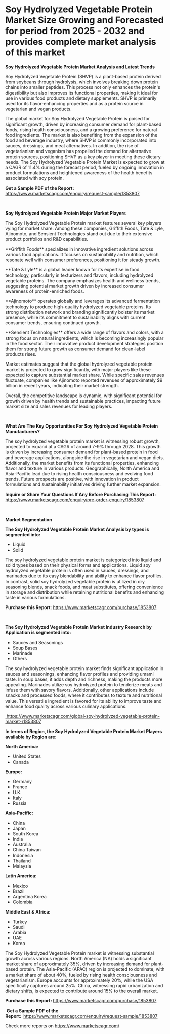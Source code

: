 <p><h1>Soy Hydrolyzed Vegetable Protein Market Size Growing and Forecasted for period from 2025 - 2032 and provides complete market analysis of this market</h1></p><p><strong>Soy Hydrolyzed Vegetable Protein Market Analysis and Latest Trends</strong></p>
<p><p>Soy Hydrolyzed Vegetable Protein (SHVP) is a plant-based protein derived from soybeans through hydrolysis, which involves breaking down protein chains into smaller peptides. This process not only enhances the protein's digestibility but also improves its functional properties, making it ideal for use in various food products and dietary supplements. SHVP is primarily used for its flavor-enhancing properties and as a protein source in vegetarian and vegan products.</p><p>The global market for Soy Hydrolyzed Vegetable Protein is poised for significant growth, driven by increasing consumer demand for plant-based foods, rising health consciousness, and a growing preference for natural food ingredients. The market is also benefiting from the expansion of the food and beverage industry, where SHVP is commonly incorporated into sauces, dressings, and meat alternatives. In addition, the rise of vegetarianism and veganism has propelled the demand for alternative protein sources, positioning SHVP as a key player in meeting these dietary needs. The Soy Hydrolyzed Vegetable Protein Market is expected to grow at a CAGR of 11.4% during the forecast period, fueled by ongoing innovation in product formulations and heightened awareness of the health benefits associated with soy protein.</p></p>
<p><strong>Get a Sample PDF of the Report:&nbsp;</strong> <a href="https://www.marketscagr.com/enquiry/request-sample/1853807?utm_campaign=2307&utm_medium=2&utm_source=Github&utm_content=ia&utm_term=28022025&utm_id=soy-hydrolyzed-vegetable-protein">https://www.marketscagr.com/enquiry/request-sample/1853807</a></p>
<p>&nbsp;</p>
<p><strong>Soy Hydrolyzed Vegetable Protein Major Market Players</strong></p>
<p><p>The Soy Hydrolyzed Vegetable Protein market features several key players vying for market share. Among these companies, Griffith Foods, Tate & Lyle, Ajinomoto, and Sensient Technologies stand out due to their extensive product portfolios and R&D capabilities.</p><p>**Griffith Foods** specializes in innovative ingredient solutions across various food applications. It focuses on sustainability and nutrition, which resonate well with consumer preferences, positioning it for steady growth. </p><p>**Tate & Lyle** is a global leader known for its expertise in food technology, particularly in texturizers and flavors, including hydrolyzed vegetable proteins. The company emphasizes health and wellness trends, suggesting potential market growth driven by increased consumer awareness of protein-enriched foods.</p><p>**Ajinomoto** operates globally and leverages its advanced fermentation technology to produce high-quality hydrolyzed vegetable proteins. Its strong distribution network and branding significantly bolster its market presence, while its commitment to sustainability aligns with current consumer trends, ensuring continued growth.</p><p>**Sensient Technologies** offers a wide range of flavors and colors, with a strong focus on natural ingredients, which is becoming increasingly popular in the food sector. Their innovative product development strategies position them for strong future growth as consumer demand for clean-label products rises.</p><p>Market estimates suggest that the global hydrolyzed vegetable protein market is projected to grow significantly, with major players like these expected to capture substantial market share. While specific sales revenues fluctuate, companies like Ajinomoto reported revenues of approximately $9 billion in recent years, indicating their market strength.</p><p>Overall, the competitive landscape is dynamic, with significant potential for growth driven by health trends and sustainable practices, impacting future market size and sales revenues for leading players.</p></p>
<p>&nbsp;</p>
<p><strong>What Are The Key Opportunities For Soy Hydrolyzed Vegetable Protein Manufacturers?</strong></p>
<p><p>The soy hydrolyzed vegetable protein market is witnessing robust growth, projected to expand at a CAGR of around 7-9% through 2028. This growth is driven by increasing consumer demand for plant-based protein in food and beverage applications, alongside the rise in vegetarian and vegan diets. Additionally, the market benefits from its functional properties, enhancing flavor and texture in various products. Geographically, North America and Asia-Pacific lead due to rising health consciousness and evolving food trends. Future prospects are positive, with innovation in product formulations and sustainability initiatives driving further market expansion.</p></p>
<p><strong>Inquire or Share Your Questions If Any Before Purchasing This Report:</strong> <a href="https://www.marketscagr.com/enquiry/pre-order-enquiry/1853807?utm_campaign=2307&utm_medium=2&utm_source=Github&utm_content=ia&utm_term=28022025&utm_id=soy-hydrolyzed-vegetable-protein">https://www.marketscagr.com/enquiry/pre-order-enquiry/1853807</a></p>
<p>&nbsp;</p>
<p><strong>Market Segmentation</strong></p>
<p><strong>The Soy Hydrolyzed Vegetable Protein Market Analysis by types is segmented into:</strong></p>
<p><ul><li>Liquid</li><li>Solid</li></ul></p>
<p><p>The soy hydrolyzed vegetable protein market is categorized into liquid and solid types based on their physical forms and applications. Liquid soy hydrolyzed vegetable protein is often used in sauces, dressings, and marinades due to its easy blendability and ability to enhance flavor profiles. In contrast, solid soy hydrolyzed vegetable protein is utilized in dry seasoning blends, snack foods, and meat substitutes, offering convenience in storage and distribution while retaining nutritional benefits and enhancing taste in various formulations.</p></p>
<p><strong>Purchase this Report:&nbsp;</strong><a href="https://www.marketscagr.com/purchase/1853807?utm_campaign=2307&utm_medium=2&utm_source=Github&utm_content=ia&utm_term=28022025&utm_id=soy-hydrolyzed-vegetable-protein">https://www.marketscagr.com/purchase/1853807</a></p>
<p>&nbsp;</p>
<p><strong>The Soy Hydrolyzed Vegetable Protein Market Industry Research by Application is segmented into:</strong></p>
<p><ul><li>Sauces and Seasonings</li><li>Soup Bases</li><li>Marinade</li><li>Others</li></ul></p>
<p><p>The soy hydrolyzed vegetable protein market finds significant application in sauces and seasonings, enhancing flavor profiles and providing umami taste. In soup bases, it adds depth and richness, making the products more appealing. Marinades utilize soy hydrolyzed protein to tenderize meats and infuse them with savory flavors. Additionally, other applications include snacks and processed foods, where it contributes to texture and nutritional value. This versatile ingredient is favored for its ability to improve taste and enhance food quality across various culinary applications.</p></p>
<p><a href="https://www.marketscagr.com/global-soy-hydrolyzed-vegetable-protein-market-r1853807?utm_campaign=2307&utm_medium=2&utm_source=Github&utm_content=ia&utm_term=28022025&utm_id=soy-hydrolyzed-vegetable-protein">&nbsp;https://www.marketscagr.com/global-soy-hydrolyzed-vegetable-protein-market-r1853807</a></p>
<p><strong>In terms of Region, the Soy Hydrolyzed Vegetable Protein Market Players available by Region are:</strong></p>
<p>
    <p> <strong> North America: </strong>
        <ul>
            <li>United States</li>
            <li>Canada</li>
        </ul>
        </p> 
    <p> <strong> Europe: </strong>
        <ul>
            <li>Germany</li>
            <li>France</li>
            <li>U.K.</li>
            <li>Italy</li>
            <li>Russia</li>
        </ul>
        </p> 
    <p> <strong> Asia-Pacific: </strong>
        <ul>
            <li>China</li>
            <li>Japan</li>
            <li>South Korea</li>
            <li>India</li>
            <li>Australia</li>
            <li>China Taiwan</li>
            <li>Indonesia</li>
            <li>Thailand</li>
            <li>Malaysia</li>
        </ul>
        </p> 
    <p> <strong> Latin America: </strong>
        <ul>
            <li>Mexico</li>
            <li>Brazil</li>
            <li>Argentina Korea</li>
            <li>Colombia</li>
        </ul>
        </p> 
    <p> <strong> Middle East & Africa: </strong>
        <ul>
            <li>Turkey</li>
            <li>Saudi</li>
            <li>Arabia</li>
            <li>UAE</li>
            <li>Korea</li>
        </ul>
    </p>
    </p>
<p><p>The Soy Hydrolyzed Vegetable Protein market is witnessing substantial growth across various regions. North America (NA) holds a significant market share of approximately 35%, driven by increasing demand for plant-based protein. The Asia-Pacific (APAC) region is projected to dominate, with a market share of about 40%, fueled by rising health consciousness and vegetarianism. Europe accounts for approximately 20%, while the USA specifically captures around 25%. China, witnessing rapid urbanization and dietary shifts, is expected to contribute around 15% to the overall market.</p></p>
<p><strong>Purchase this Report: </strong><a href="https://www.marketscagr.com/purchase/1853807?utm_campaign=2307&utm_medium=2&utm_source=Github&utm_content=ia&utm_term=28022025&utm_id=soy-hydrolyzed-vegetable-protein">https://www.marketscagr.com/purchase/1853807</a></p>
<p>&nbsp;<strong>Get a Sample PDF of the Report:&nbsp;&nbsp;</strong><a href="https://www.marketscagr.com/enquiry/request-sample/1853807?utm_campaign=2307&utm_medium=2&utm_source=Github&utm_content=ia&utm_term=28022025&utm_id=soy-hydrolyzed-vegetable-protein">https://www.marketscagr.com/enquiry/request-sample/1853807</a></p>
<p><strong></strong></p>
<p>Check more reports on <a href="https://www.marketscagr.com/?utm_campaign=2307&utm_medium=2&utm_source=Github&utm_content=ia&utm_term=28022025&utm_id=soy-hydrolyzed-vegetable-protein">https://www.marketscagr.com/</a></p>